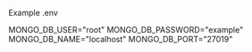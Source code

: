 Example .env

MONGO_DB_USER="root"
MONGO_DB_PASSWORD="example"
MONGO_DB_NAME="localhost"
MONGO_DB_PORT="27019"

